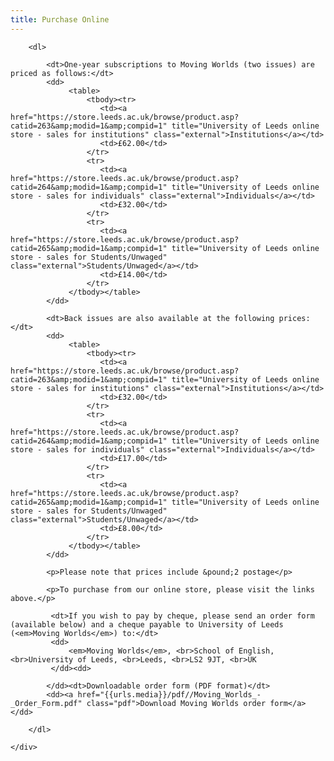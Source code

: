 ```yaml
---
title: Purchase Online
---
```



<div class="span-12" id="subscriptions">
		
		<dl>
		    
		    <dt>One-year subscriptions to Moving Worlds (two issues) are priced as follows:</dt>
		    <dd>
		         <table>
		             <tbody><tr>
		                <td><a href="https://store.leeds.ac.uk/browse/product.asp?catid=263&amp;modid=1&amp;compid=1" title="University of Leeds online store - sales for institutions" class="external">Institutions</a></td>
		                <td>£62.00</td>
		             </tr>
		             <tr>
 		                <td><a href="https://store.leeds.ac.uk/browse/product.asp?catid=264&amp;modid=1&amp;compid=1" title="University of Leeds online store - sales for individuals" class="external">Individuals</a></td>
 		                <td>£32.00</td>
 		             </tr>
 		             <tr>
 		                <td><a href="https://store.leeds.ac.uk/browse/product.asp?catid=265&amp;modid=1&amp;compid=1" title="University of Leeds online store - sales for Students/Unwaged" class="external">Students/Unwaged</a></td>
 		                <td>£14.00</td>
 		             </tr>
		         </tbody></table>    
		    </dd>
		    
		    <dt>Back issues are also available at the following prices:</dt>
		    <dd>
		         <table>
		             <tbody><tr>
		                <td><a href="https://store.leeds.ac.uk/browse/product.asp?catid=263&amp;modid=1&amp;compid=1" title="University of Leeds online store - sales for institutions" class="external">Institutions</a></td>
		                <td>£32.00</td>
		             </tr>
		             <tr>
 		                <td><a href="https://store.leeds.ac.uk/browse/product.asp?catid=264&amp;modid=1&amp;compid=1" title="University of Leeds online store - sales for individuals" class="external">Individuals</a></td>
 		                <td>£17.00</td>
 		             </tr>
 		             <tr>
 		                <td><a href="https://store.leeds.ac.uk/browse/product.asp?catid=265&amp;modid=1&amp;compid=1" title="University of Leeds online store - sales for Students/Unwaged" class="external">Students/Unwaged</a></td>
 		                <td>£8.00</td>
 		             </tr>
		         </tbody></table>    
		    </dd>

		    <p>Please note that prices include &pound;2 postage</p>

            <p>To purchase from our online store, please visit the links above.</p>
		    
		     <dt>If you wish to pay by cheque, please send an order form (available below) and a cheque payable to University of Leeds (<em>Moving Worlds</em>) to:</dt>
		     <dd>
		         <em>Moving Worlds</em>, <br>School of English, <br>University of Leeds, <br>Leeds, <br>LS2 9JT, <br>UK		         
		     </dd><dd>
                       
			</dd><dt>Downloadable order form (PDF format)</dt>
			<dd><a href="{{urls.media}}/pdf//Moving_Worlds_-_Order_Form.pdf" class="pdf">Download Moving Worlds order form</a></dd>
		
		</dl>
		
	</div>
